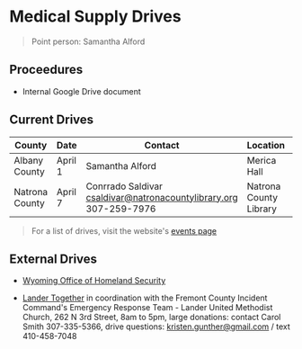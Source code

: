 # Medical Supply Drives

> Point person: Samantha Alford

## Proceedures
* Internal Google Drive document

## Current Drives
| County | Date | Contact | Location | Time | Link |
| ------ | ---- |-------- |--------- |----- | ---- |
| Albany County | April 1 | Samantha Alford | Merica Hall | 12pm-4pm | [event](https://wytechcc.com/event/medical-supply-drive-laramie-wyoming/) |
| Natrona County | April 7 | Conrrado Saldivar [csaldivar@natronacountylibrary.org](mailto:csaldivar@natronacountylibrary.org) 307-259-7976 | Natrona County Library | 9am-4pm | [event](https://wytechcc.com/event/medical-supply-drive-casper-wyoming/) |

> For a list of drives, visit the website's [events page](https://wytechcc.com/events/)


## External Drives
* [Wyoming Office of Homeland Security](https://www.wyomingbusinessalliance.com/post/wy-medical-community-needs-extra-supplies)

* [Lander Together](https://county10.com/activate10-community-drive-for-healthcare-workers-happening-in-lander/) in coordination with the Fremont County Incident Command's Emergency Response Team - Lander United Methodist Church, 262 N 3rd Street, 8am to 5pm, large donations: contact Carol Smith 307-335-5366, drive questions: kristen.gunther@gmail.com / text 410-458-7048
